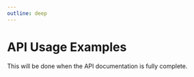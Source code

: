 ```yaml
---
outline: deep
---
```


# API Usage Examples

This will be done when the API documentation is fully complete.
